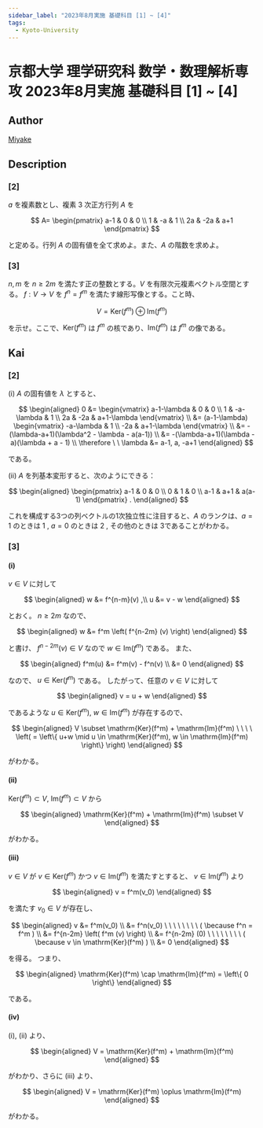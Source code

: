 ```yaml
---
sidebar_label: "2023年8月実施 基礎科目 [1] ~ [4]"
tags:
  - Kyoto-University
---
```

# 京都大学 理学研究科 数学・数理解析専攻 2023年8月実施 基礎科目 \[1\] ~ \[4\]

## **Author**
[Miyake](https://miyake.github.io/exams/index.html)

## **Description**
### \[2\]
$a$ を複素数とし、複素 $3$ 次正方行列 $A$ を

$$
A=
\begin{pmatrix}
a-1 & 0 & 0 \\ 1 & -a & 1 \\ 2a & -2a & a+1
\end{pmatrix}
$$

と定める。行列 $A$ の固有値を全て求めよ。また、$A$ の階数を求めよ。

### \[3\]
$n,m$ を $n \ge 2m$ を満たす正の整数とする。$V$ を有限次元複素ベクトル空間とする。
$f: V\rightarrow V$ を $f^n = f^m$ を満たす線形写像とする。こと時、

$$
V = \text{Ker}(f^m) \oplus \text{Im} (f^m)
$$

を示せ。ここで、$\text{Ker}(f^m)$ は $f^m$ の核であり、$\text{Im}(f^m)$ は $f^m$ の像である。

## **Kai**
### \[2\]
(i) $A$ の固有値を $\lambda$ とすると、

$$
\begin{aligned}
0
&= \begin{vmatrix}
a-1-\lambda & 0 & 0 \\ 1 & -a-\lambda & 1 \\ 2a & -2a & a+1-\lambda
\end{vmatrix}
\\
&= (a-1-\lambda)
\begin{vmatrix} -a-\lambda & 1 \\ -2a & a+1-\lambda \end{vmatrix}
\\
&= -(\lambda-a+1)(\lambda^2 - \lambda - a(a-1))
\\
&= -(\lambda-a+1)(\lambda - a)(\lambda + a - 1)
\\
\therefore \ \ 
\lambda &= a-1, a, -a+1
\end{aligned}
$$

である。

(ii) $A$ を列基本変形すると、次のようにできる：

$$
\begin{aligned}
\begin{pmatrix}
a-1 & 0 & 0 \\ 0 & 1 & 0 \\ a-1 & a+1 & a(a-1)
\end{pmatrix}
.
\end{aligned}
$$

これを構成する3つの列ベクトルの1次独立性に注目すると、$A$ のランクは、$a=1$ のときは $1$ , $a=0$ のときは $2$ , その他のときは $3$であることがわかる。

### \[3\]
#### (i)
$v \in V$ に対して

$$
\begin{aligned}
w &= f^{n-m}(v)
,\\
u &= v - w
\end{aligned}
$$

とおく。
$n \geq 2m$ なので、

$$
\begin{aligned}
w &= f^m \left( f^{n-2m} (v) \right)
\end{aligned}
$$

と書け、 $f^{n-2m}(v) \in V$ なので $w \in \mathrm{Im}(f^m)$ である。
また、

$$
\begin{aligned}
f^m(u)
&= f^m(v) - f^n(v)
\\
&= 0
\end{aligned}
$$

なので、 $u \in \mathrm{Ker}(f^m)$ である。
したがって、任意の $v \in V$ に対して

$$
\begin{aligned}
v = u + w
\end{aligned}
$$

であるような $u \in \mathrm{Ker}(f^m), \ w \in \mathrm{Im}(f^m)$
が存在するので、

$$
\begin{aligned}
V \subset \mathrm{Ker}(f^m) + \mathrm{Im}(f^m)
\ \ \ \ \left( = \left\{ u+w \mid
u \in \mathrm{Ker}(f^m), w \in \mathrm{Im}(f^m) \right\} \right)
\end{aligned}
$$

がわかる。

#### (ii)
$\mathrm{Ker}(f^m) \subset V, \ \mathrm{Im}(f^m) \subset V$ から

$$
\begin{aligned}
\mathrm{Ker}(f^m) + \mathrm{Im}(f^m) \subset V
\end{aligned}
$$

がわかる。

#### (iii)
$v \in V$ が
$v \in \mathrm{Ker}(f^m)$ かつ $v \in \mathrm{Im}(f^m)$
を満たすとすると、
$v \in \mathrm{Im}(f^m)$ より

$$
\begin{aligned}
v = f^m(v_0)
\end{aligned}
$$

を満たす $v_0 \in V$ が存在し、

$$
\begin{aligned}
v
&= f^m(v_0)
\\
&= f^n(v_0) \ \ \ \ \ \ \ \ ( \because f^n = f^m )
\\
&= f^{n-2m} \left( f^m (v) \right)
\\
&= f^{n-2m} (0) \ \ \ \ \ \ \ \ ( \because v \in \mathrm{Ker}(f^m) )
\\
&= 0
\end{aligned}
$$

を得る。
つまり、

$$
\begin{aligned}
\mathrm{Ker}(f^m) \cap \mathrm{Im}(f^m) = \left\{ 0 \right\}
\end{aligned}
$$

である。

#### (iv) 
(i), (ii) より、

$$
\begin{aligned}
V = \mathrm{Ker}(f^m) + \mathrm{Im}(f^m)
\end{aligned}
$$

がわかり、さらに (iii) より、

$$
\begin{aligned}
V = \mathrm{Ker}(f^m) \oplus \mathrm{Im}(f^m)
\end{aligned}
$$

がわかる。
